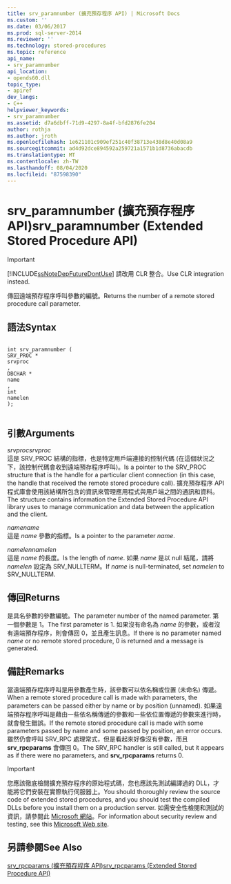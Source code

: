 ```yaml
---
title: srv_paramnumber (擴充預存程序 API) | Microsoft Docs
ms.custom: ''
ms.date: 03/06/2017
ms.prod: sql-server-2014
ms.reviewer: ''
ms.technology: stored-procedures
ms.topic: reference
api_name:
- srv_paramnumber
api_location:
- opends60.dll
topic_type:
- apiref
dev_langs:
- C++
helpviewer_keywords:
- srv_paramnumber
ms.assetid: d7a6dbff-71d9-4297-8a4f-bfd2876fe204
author: rothja
ms.author: jroth
ms.openlocfilehash: 1e621101c909ef251c40f38713e438d8e40d08a9
ms.sourcegitcommit: ad4d92dce894592a259721a1571b1d8736abacdb
ms.translationtype: MT
ms.contentlocale: zh-TW
ms.lasthandoff: 08/04/2020
ms.locfileid: "87598390"
---
```

# <a name="srv_paramnumber-extended-stored-procedure-api"></a><span data-ttu-id="5177d-102">srv_paramnumber (擴充預存程序 API)</span><span class="sxs-lookup"><span data-stu-id="5177d-102">srv_paramnumber (Extended Stored Procedure API)</span></span>
    
> [!IMPORTANT]  
>  [!INCLUDE[ssNoteDepFutureDontUse](../../includes/ssnotedepfuturedontuse-md.md)] <span data-ttu-id="5177d-103">請改用 CLR 整合。</span><span class="sxs-lookup"><span data-stu-id="5177d-103">Use CLR integration instead.</span></span>  
  
 <span data-ttu-id="5177d-104">傳回遠端預存程序呼叫參數的編號。</span><span class="sxs-lookup"><span data-stu-id="5177d-104">Returns the number of a remote stored procedure call parameter.</span></span>  
  
## <a name="syntax"></a><span data-ttu-id="5177d-105">語法</span><span class="sxs-lookup"><span data-stu-id="5177d-105">Syntax</span></span>  
  
```  
  
int srv_paramnumber (  
SRV_PROC *  
srvproc  
,  
DBCHAR *  
name  
,   
int  
namelen   
);  
  
```  
  
## <a name="arguments"></a><span data-ttu-id="5177d-106">引數</span><span class="sxs-lookup"><span data-stu-id="5177d-106">Arguments</span></span>  
 <span data-ttu-id="5177d-107">*srvproc*</span><span class="sxs-lookup"><span data-stu-id="5177d-107">*srvproc*</span></span>  
 <span data-ttu-id="5177d-108">這是 SRV_PROC 結構的指標，也是特定用戶端連接的控制代碼 (在這個狀況之下，該控制代碼會收到遠端預存程序呼叫)。</span><span class="sxs-lookup"><span data-stu-id="5177d-108">Is a pointer to the SRV_PROC structure that is the handle for a particular client connection (in this case, the handle that received the remote stored procedure call).</span></span> <span data-ttu-id="5177d-109">擴充預存程序 API 程式庫會使用該結構所包含的資訊來管理應用程式與用戶端之間的通訊和資料。</span><span class="sxs-lookup"><span data-stu-id="5177d-109">The structure contains information the Extended Stored Procedure API library uses to manage communication and data between the application and the client.</span></span>  
  
 <span data-ttu-id="5177d-110">*name*</span><span class="sxs-lookup"><span data-stu-id="5177d-110">*name*</span></span>  
 <span data-ttu-id="5177d-111">這是 *name* 參數的指標。</span><span class="sxs-lookup"><span data-stu-id="5177d-111">Is a pointer to the parameter *name*.</span></span>  
  
 <span data-ttu-id="5177d-112">*namelen*</span><span class="sxs-lookup"><span data-stu-id="5177d-112">*namelen*</span></span>  
 <span data-ttu-id="5177d-113">這是 *name* 的長度。</span><span class="sxs-lookup"><span data-stu-id="5177d-113">Is the length of *name*.</span></span> <span data-ttu-id="5177d-114">如果 *name* 是以 null 結尾，請將 *namelen* 設定為 SRV_NULLTERM。</span><span class="sxs-lookup"><span data-stu-id="5177d-114">If *name* is null-terminated, set *namelen* to SRV_NULLTERM.</span></span>  
  
## <a name="returns"></a><span data-ttu-id="5177d-115">傳回</span><span class="sxs-lookup"><span data-stu-id="5177d-115">Returns</span></span>  
 <span data-ttu-id="5177d-116">是具名參數的參數編號。</span><span class="sxs-lookup"><span data-stu-id="5177d-116">The parameter number of the named parameter.</span></span> <span data-ttu-id="5177d-117">第一個參數是 1。</span><span class="sxs-lookup"><span data-stu-id="5177d-117">The first parameter is 1.</span></span> <span data-ttu-id="5177d-118">如果沒有命名為 *name* 的參數，或者沒有遠端預存程序，則會傳回 0，並且產生訊息。</span><span class="sxs-lookup"><span data-stu-id="5177d-118">If there is no parameter named *name* or no remote stored procedure, 0 is returned and a message is generated.</span></span>  
  
## <a name="remarks"></a><span data-ttu-id="5177d-119">備註</span><span class="sxs-lookup"><span data-stu-id="5177d-119">Remarks</span></span>  
 <span data-ttu-id="5177d-120">當遠端預存程序呼叫是用參數產生時，該參數可以依名稱或位置 (未命名) 傳遞。</span><span class="sxs-lookup"><span data-stu-id="5177d-120">When a remote stored procedure call is made with parameters, the parameters can be passed either by name or by position (unnamed).</span></span> <span data-ttu-id="5177d-121">如果遠端預存程序呼叫是藉由一些依名稱傳遞的參數和一些依位置傳遞的參數來進行時，就會發生錯誤。</span><span class="sxs-lookup"><span data-stu-id="5177d-121">If the remote stored procedure call is made with some parameters passed by name and some passed by position, an error occurs.</span></span> <span data-ttu-id="5177d-122">雖然仍會呼叫 SRV_RPC 處理常式，但是看起來好像沒有參數，而且 **srv_rpcparams** 會傳回 0。</span><span class="sxs-lookup"><span data-stu-id="5177d-122">The SRV_RPC handler is still called, but it appears as if there were no parameters, and **srv_rpcparams** returns 0.</span></span>  
  
> [!IMPORTANT]  
>  <span data-ttu-id="5177d-123">您應該徹底檢閱擴充預存程序的原始程式碼，您也應該先測試編譯過的 DLL，才能將它們安裝在實際執行伺服器上。</span><span class="sxs-lookup"><span data-stu-id="5177d-123">You should thoroughly review the source code of extended stored procedures, and you should test the compiled DLLs before you install them on a production server.</span></span> <span data-ttu-id="5177d-124">如需安全性檢閱和測試的資訊，請參閱此 [Microsoft 網站](https://go.microsoft.com/fwlink/?LinkID=54761&amp;clcid=0x409https://msdn.microsoft.com/security/)。</span><span class="sxs-lookup"><span data-stu-id="5177d-124">For information about security review and testing, see this [Microsoft Web site](https://go.microsoft.com/fwlink/?LinkID=54761&amp;clcid=0x409https://msdn.microsoft.com/security/).</span></span>  
  
## <a name="see-also"></a><span data-ttu-id="5177d-125">另請參閱</span><span class="sxs-lookup"><span data-stu-id="5177d-125">See Also</span></span>  
 [<span data-ttu-id="5177d-126">srv_rpcparams &#40;擴充預存程序 API&#41;</span><span class="sxs-lookup"><span data-stu-id="5177d-126">srv_rpcparams &#40;Extended Stored Procedure API&#41;</span></span>](srv-rpcparams-extended-stored-procedure-api.md)  
  
  
